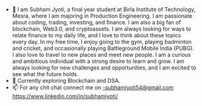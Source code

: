 - 👋 I am Subham Jyoti, a final year student at Birla Institute of Technology, Mesra, where I am majoring in Production Engineering. I am passionate about coding, trading, investing, and finance. I am also a big fan of 
      blockchain, Web3.0, and cryptoassets. I am always looking for ways to relate finance to my daily life, and I love to think about these topics every day.
      In my free time, I enjoy going to the gym, playing badminton and cricket, and occasionally playing Battleground Mobile India (PUBG). I also love to travel to new places and meet new people.
  I am a curious and ambitious individual with a strong desire to learn and grow. I am always looking for new challenges and opportunities, and I am excited to see what the future holds.
- 🌱 Currently exploring  Blockchain and DSA.
- 📫 For any chit chat connect me on -subhamjyoti54@gmail.com   https://www.linkedin.com/in/subhamjyoti/
    

 

<!---
Derixtar54/Derixtar54 is a ✨ special ✨ repository because its `README.md` (this file) appears on your GitHub profile.
You can click the Preview link to take a look at your changes.
--->
